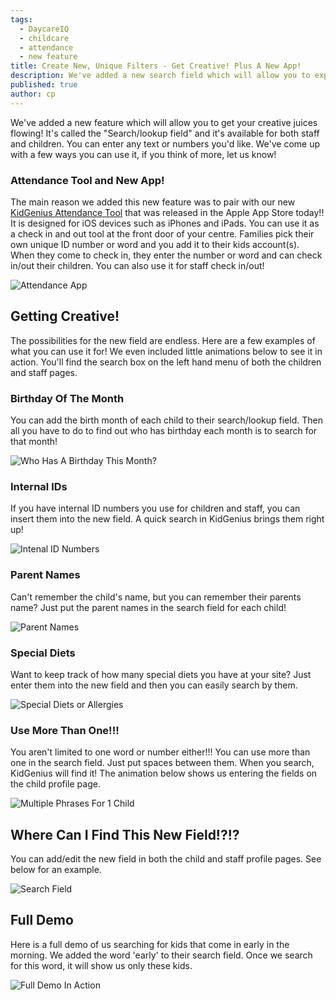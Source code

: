 ```yaml
---
tags:
  - DaycareIQ
  - childcare
  - attendance
  - new feature
title: Create New, Unique Filters - Get Creative! Plus A New App!
description: We've added a new search field which will allow you to expand the usefulness of KidGenius!
published: true
author: cp
---
```

We've added a new feature which will allow you to get your creative juices flowing!  It's called the "Search/lookup field" and it's available for both staff and children.  You can enter any text or numbers you'd like.  We've come up with a few ways you can use it, if you think of more, let us know!

### Attendance Tool and New App!

The main reason we added this new feature was to pair with our new [KidGenius Attendance Tool](https://itunes.apple.com/ca/app/kidgenius-attendance-tool/id1351641914?mt=8) that was released in the Apple App Store today!!  It is designed for iOS devices such as iPhones and iPads.  You can use it as a check in and out tool at the front door of your centre.  Families pick their own unique ID number or word and you add it to their kids account(s).  When they come to check in, they enter the number or word and can check in/out their children.  You can also use it for staff check in/out!

![Attendance App](https://blog.daycareiq.com/site_assets/images/ipad_demo.gif)

## Getting Creative!

The possibilities for the new field are endless.  Here are a few examples of what you can use it for!  We even included little animations below to see it in action.  You'll find the search box on the left hand menu of both the children and staff pages. 

### Birthday Of The Month

You can add the birth month of each child to their search/lookup field.  Then all you have to do to find out who has birthday each month is to search for that month!

![Who Has A Birthday This Month?](https://blog.daycareiq.com/site_assets/images/birthday.gif)

### Internal IDs

If you have internal ID numbers you use for children and staff, you can insert them into the new field.  A quick search in KidGenius brings them right up!

![Intenal ID Numbers](https://blog.daycareiq.com/site_assets/images/internal_id.gif)

### Parent Names

Can't remember the child's name, but you can remember their parents name?  Just put the parent names in the search field for each child!

![Parent Names](https://blog.daycareiq.com/site_assets/images/Moms_name.gif)

### Special Diets

Want to keep track of how many special diets you have at your site?  Just enter them into the new field and then you can easily search by them.

![Special Diets or Allergies](https://blog.daycareiq.com/site_assets/images/special_diet.gif)

### Use More Than One!!!

You aren't limited to one word or number either!!!  You can use more than one in the search field.  Just put spaces between them.  When you search, KidGenius will find it!  The animation below shows us entering the fields on the child profile page.

![Multiple Phrases For 1 Child](https://blog.daycareiq.com/site_assets/images/multiple.gif)

## Where Can I Find This New Field!?!?

You can add/edit the new field in both the child and staff profile pages.  See below for an example.

![Search Field](https://blog.daycareiq.com/site_assets/images/child_edit.gif)

## Full Demo

Here is a full demo of us searching for kids that come in early in the morning.  We added the word 'early' to their search field.  Once we search for this word, it will show us only these kids.

![Full Demo In Action](https://blog.daycareiq.com/site_assets/images/early_demo.gif)





